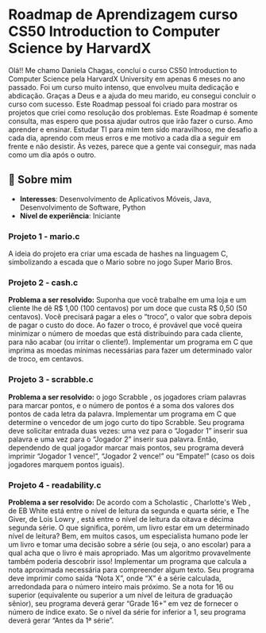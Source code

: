 # Roadmap de Aprendizagem curso CS50 Introduction to Computer Science by HarvardX

Olá!! Me chamo Daniela Chagas, concluí o curso CS50 Introduction to Computer Science pela HarvardX University em apenas 6 meses no ano passado. Foi um curso muito intenso, que envolveu muita dedicação e abdicação. Graças a Deus e a ajuda do meu marido, eu consegui concluir o curso com sucesso. Este Roadmap pessoal foi criado para mostrar os projetos que criei como resolução dos problemas. Este Roadmap é somente consulta, mas espero que possa ajudar outros que irão fazer o curso. Amo aprender e ensinar. Estudar TI para mim tem sido maravilhoso, me desafio a cada dia, aprendo com meus erros e me motivo a cada dia a seguir em frente e não desistir. Às vezes, parece que a gente vai conseguir, mas nada como um dia após o outro.

## 🚀 Sobre mim
* **Interesses**: Desenvolvimento de Aplicativos Móveis, Java, Desenvolvimento de Software, Python
* **Nível de experiência**: Iniciante

### Projeto 1 -  mario.c
A ideia do projeto era criar uma escada de hashes na linguagem C, simbolizando a escada que o Mario sobre no jogo Super Mario Bros.

### Projeto 2 - cash.c
**Problema a ser resolvido:**
Suponha que você trabalhe em uma loja e um cliente lhe dê R$ 1,00 (100 centavos) por um doce que custa R$ 0,50 (50 centavos). Você precisará pagar a eles o “troco”, o valor que sobra depois de pagar o custo do doce. Ao fazer o troco, é provável que você queira minimizar o número de moedas que está distribuindo para cada cliente, para não acabar (ou irritar o cliente!). Implementar um programa em C que imprima as moedas mínimas necessárias para fazer um determinado valor de troco, em centavos.

### Projeto 3 - scrabble.c
**Problema a ser resolvido:**
o jogo Scrabble , os jogadores criam palavras para marcar pontos, e o número de pontos é a soma dos valores dos pontos de cada letra da palavra. Implementar um programa em C que determine o vencedor de um jogo curto do tipo Scrabble. Seu programa deve solicitar entrada duas vezes: uma vez para o “Jogador 1” inserir sua palavra e uma vez para o “Jogador 2” inserir sua palavra. Então, dependendo de qual jogador marcar mais pontos, seu programa deverá imprimir “Jogador 1 vence!”, “Jogador 2 vence!” ou “Empate!” (caso os dois jogadores marquem pontos iguais).

### Projeto 4 - readability.c
**Problema a ser resolvido:**
De acordo com a Scholastic , Charlotte's Web , de EB White está entre o nível de leitura da segunda e quarta série, e The Giver, de Lois Lowry , está entre o nível de leitura da oitava e décima segunda série. O que significa, porém, um livro estar em um determinado nível de leitura?
Bem, em muitos casos, um especialista humano pode ler um livro e tomar uma decisão sobre a série (ou seja, o ano escolar) para a qual acha que o livro é mais apropriado. Mas um algoritmo provavelmente também poderia descobrir isso!
Implementar um programa que calcula a nota aproximada necessária para compreender algum texto. Seu programa deve imprimir como saída “Nota X”, onde “X” é a série calculada, arredondada para o número inteiro mais próximo. Se a nota for 16 ou superior (equivalente ou superior a um nível de leitura de graduação sênior), seu programa deverá gerar “Grade 16+” em vez de fornecer o número de índice exato. Se o nível da série for inferior a 1, seu programa deverá gerar “Antes da 1ª série”.
